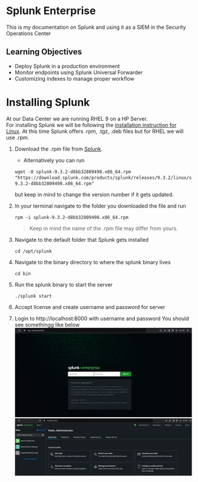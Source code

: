 # Splunk Enterprise
This is my documentation on Splunk and using it as a SIEM in the Security Operations Center

## Learning Objectives
- Deploy Splunk in a production environment
- Monitor endpoints using Splunk Universal Forwarder
- Customizing indexes to manage proper workflow

# Installing Splunk

At our Data Center we are running RHEL 9 on a HP Server.  
For installing Splunk we will be following the [installation instruction for Linux](https://docs.splunk.com/Documentation/Splunk/9.3.2/SearchTutorial/InstallSplunk#Linux_installation_instructions).
At this time Splunk offers .rpm, .tgz, .deb files but for RHEL we will use .rpm.

1. Download the .rpm file from [Splunk](https://www.splunk.com/en_us/download/splunk-enterprise.html). <br>
    - Alternatively you can run <br>
    
    ```
    wget -O splunk-9.3.2-d8bb32809498.x86_64.rpm "https://download.splunk.com/products/splunk/releases/9.3.2/linux/splunk-9.3.2-d8bb32809498.x86_64.rpm"
    ```
    but keep in mind to change the version number if it gets updated.

2. In your terminal navigate to the folder you downloaded the file and run <br>
    ```
    rpm -i splunk-9.3.2-d8bb32809498.x86_64.rpm
    ``` 
    > Keep in mind the name of the .rpm file may differ from yours.

3. Navigate to the default folder that Splunk gets installed <br>
    ```
    cd /opt/splunk
    ```

4. Navigate to the binary directory to where the splunk binary lives
    ```
    cd bin
    ```

5. Run the splunk binary to start the server
    ```
    ./splunk start
    ```

6. Accept license and create username and password for server

7. Login to http://localhost:8000 with username and password
    You should see somethingg like below
    ![alt text](assets/splunk-login-page.png)
    ![alt text](assets/splunk-logged-in.png)
